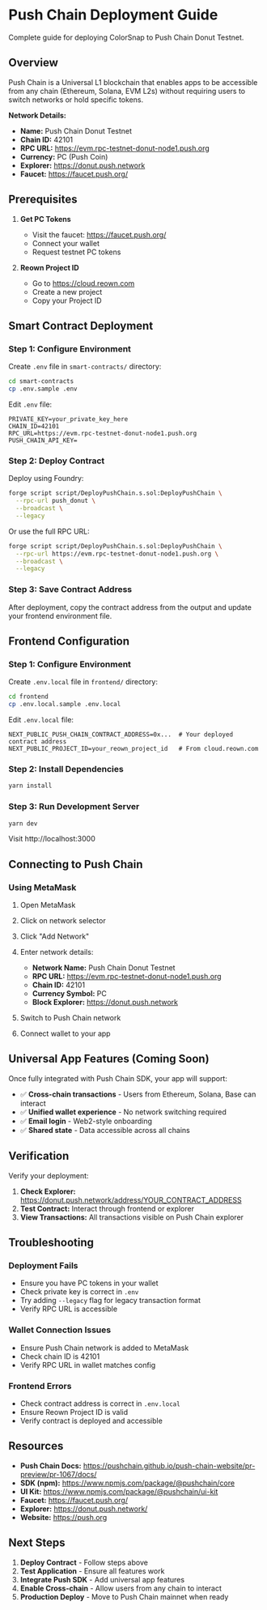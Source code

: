 # Push Chain Deployment Guide

Complete guide for deploying ColorSnap to Push Chain Donut Testnet.

## Overview

Push Chain is a Universal L1 blockchain that enables apps to be accessible from any chain (Ethereum, Solana, EVM L2s) without requiring users to switch networks or hold specific tokens.

**Network Details:**
- **Name:** Push Chain Donut Testnet
- **Chain ID:** 42101
- **RPC URL:** https://evm.rpc-testnet-donut-node1.push.org
- **Currency:** PC (Push Coin)
- **Explorer:** https://donut.push.network
- **Faucet:** https://faucet.push.org/

## Prerequisites

1. **Get PC Tokens**
   - Visit the faucet: https://faucet.push.org/
   - Connect your wallet
   - Request testnet PC tokens

2. **Reown Project ID**
   - Go to https://cloud.reown.com
   - Create a new project
   - Copy your Project ID

## Smart Contract Deployment

### Step 1: Configure Environment

Create `.env` file in `smart-contracts/` directory:

```bash
cd smart-contracts
cp .env.sample .env
```

Edit `.env` file:
```env
PRIVATE_KEY=your_private_key_here
CHAIN_ID=42101
RPC_URL=https://evm.rpc-testnet-donut-node1.push.org
PUSH_CHAIN_API_KEY=
```

### Step 2: Deploy Contract

Deploy using Foundry:

```bash
forge script script/DeployPushChain.s.sol:DeployPushChain \
  --rpc-url push_donut \
  --broadcast \
  --legacy
```

Or use the full RPC URL:

```bash
forge script script/DeployPushChain.s.sol:DeployPushChain \
  --rpc-url https://evm.rpc-testnet-donut-node1.push.org \
  --broadcast \
  --legacy
```

### Step 3: Save Contract Address

After deployment, copy the contract address from the output and update your frontend environment file.

## Frontend Configuration

### Step 1: Configure Environment

Create `.env.local` file in `frontend/` directory:

```bash
cd frontend
cp .env.local.sample .env.local
```

Edit `.env.local` file:
```env
NEXT_PUBLIC_PUSH_CHAIN_CONTRACT_ADDRESS=0x...  # Your deployed contract address
NEXT_PUBLIC_PROJECT_ID=your_reown_project_id   # From cloud.reown.com
```

### Step 2: Install Dependencies

```bash
yarn install
```

### Step 3: Run Development Server

```bash
yarn dev
```

Visit http://localhost:3000

## Connecting to Push Chain

### Using MetaMask

1. Open MetaMask
2. Click on network selector
3. Click "Add Network"
4. Enter network details:
   - **Network Name:** Push Chain Donut Testnet
   - **RPC URL:** https://evm.rpc-testnet-donut-node1.push.org
   - **Chain ID:** 42101
   - **Currency Symbol:** PC
   - **Block Explorer:** https://donut.push.network

5. Switch to Push Chain network
6. Connect wallet to your app

## Universal App Features (Coming Soon)

Once fully integrated with Push Chain SDK, your app will support:

- ✅ **Cross-chain transactions** - Users from Ethereum, Solana, Base can interact
- ✅ **Unified wallet experience** - No network switching required
- ✅ **Email login** - Web2-style onboarding
- ✅ **Shared state** - Data accessible across all chains

## Verification

Verify your deployment:

1. **Check Explorer:** https://donut.push.network/address/YOUR_CONTRACT_ADDRESS
2. **Test Contract:** Interact through frontend or explorer
3. **View Transactions:** All transactions visible on Push Chain explorer

## Troubleshooting

### Deployment Fails

- Ensure you have PC tokens in your wallet
- Check private key is correct in `.env`
- Try adding `--legacy` flag for legacy transaction format
- Verify RPC URL is accessible

### Wallet Connection Issues

- Ensure Push Chain network is added to MetaMask
- Check chain ID is 42101
- Verify RPC URL in wallet matches config

### Frontend Errors

- Check contract address is correct in `.env.local`
- Ensure Reown Project ID is valid
- Verify contract is deployed and accessible

## Resources

- **Push Chain Docs:** https://pushchain.github.io/push-chain-website/pr-preview/pr-1067/docs/
- **SDK (npm):** https://www.npmjs.com/package/@pushchain/core
- **UI Kit:** https://www.npmjs.com/package/@pushchain/ui-kit
- **Faucet:** https://faucet.push.org/
- **Explorer:** https://donut.push.network/
- **Website:** https://push.org

## Next Steps

1. **Deploy Contract** - Follow steps above
2. **Test Application** - Ensure all features work
3. **Integrate Push SDK** - Add universal app features
4. **Enable Cross-chain** - Allow users from any chain to interact
5. **Production Deploy** - Move to Push Chain mainnet when ready
